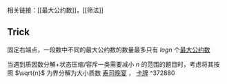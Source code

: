 相关链接：[[最大公约数]]，[[筛法]]





## Trick
固定右端点，一段数中不同的最大公约数的数量最多只有 $logn$ 个[最大公约数](https://www.luogu.com.cn/problem/P5502)

 当遇到质因数分解+状态压缩/容斥一类需要减小 $n$ 的范围的题目时，考虑将其按照 $\sqrt{n}$ 为界分解为大小质数 [寿司晚宴](https://www.luogu.com.cn/problem/P2150) ， [卡牌](https://www.luogu.com.cn/problem/P8292)
  ^372880